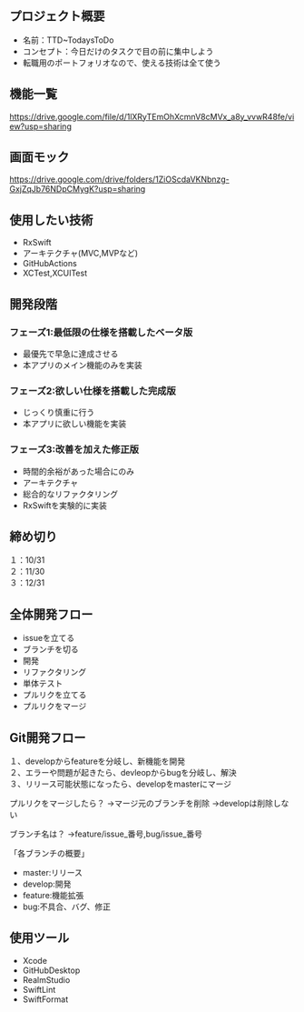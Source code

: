 ## プロジェクト概要
- 名前：TTD~TodaysToDo
- コンセプト：今日だけのタスクで目の前に集中しよう
- 転職用のポートフォリオなので、使える技術は全て使う

## 機能一覧
https://drive.google.com/file/d/1lXRyTEmOhXcmnV8cMVx_a8y_vvwR48fe/view?usp=sharing

## 画面モック
https://drive.google.com/drive/folders/1ZiOScdaVKNbnzg-GxjZqJb76NDpCMygK?usp=sharing

## 使用したい技術
- RxSwift
- アーキテクチャ(MVC,MVPなど)
- GitHubActions
- XCTest,XCUITest

## 開発段階

### フェーズ1:最低限の仕様を搭載したベータ版
- 最優先で早急に達成させる
- 本アプリのメイン機能のみを実装

### フェーズ2:欲しい仕様を搭載した完成版
- じっくり慎重に行う
- 本アプリに欲しい機能を実装

### フェーズ3:改善を加えた修正版
- 時間的余裕があった場合にのみ
- アーキテクチャ
- 総合的なリファクタリング
- RxSwiftを実験的に実装

## 締め切り
１：10/31  
２：11/30  
３：12/31

## 全体開発フロー
- issueを立てる
- ブランチを切る
- 開発
- リファクタリング
- 単体テスト
- プルリクを立てる
- プルリクをマージ

## Git開発フロー

１、developからfeatureを分岐し、新機能を開発  
２、エラーや問題が起きたら、devleopからbugを分岐し、解決  
３、リリース可能状態になったら、developをmasterにマージ  

プルリクをマージしたら？
→マージ元のブランチを削除
→developは削除しない

ブランチ名は？
→feature/issue_番号,bug/issue_番号

「各ブランチの概要」
- master:リリース
- develop:開発
- feature:機能拡張
- bug:不具合、バグ、修正

## 使用ツール
- Xcode
- GitHubDesktop
- RealmStudio
- SwiftLint
- SwiftFormat
